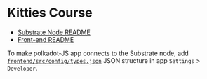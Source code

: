 # Kitties Course

* [Substrate Node README](node/README.md)
* [Front-end README](frontend/README.md)

To make polkadot-JS app connects to the Substrate node, add 
[`frontend/src/config/types.json`](frontend/src/config/types.json)
JSON structure in app `Settings` > `Developer`.
